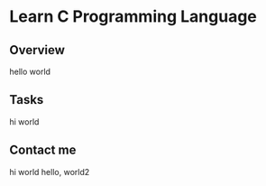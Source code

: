 # Learn C Programming Language

## Overview

hello world

## Tasks

hi world

## Contact me

hi world
hello, world2
